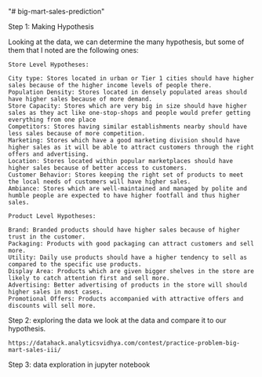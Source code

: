 "# big-mart-sales-prediction" 

Step 1: Making Hypothesis

Looking at the data, we can determine the many hypothesis, but some of them that I noted are the following ones:

	Store Level Hypotheses:

	City type: Stores located in urban or Tier 1 cities should have higher sales because of the higher income levels of people there.
	Population Density: Stores located in densely populated areas should have higher sales because of more demand.
	Store Capacity: Stores which are very big in size should have higher sales as they act like one-stop-shops and people would prefer getting everything from one place
	Competitors: Stores having similar establishments nearby should have less sales because of more competition.
	Marketing: Stores which have a good marketing division should have higher sales as it will be able to attract customers through the right offers and advertising.
	Location: Stores located within popular marketplaces should have higher sales because of better access to customers.
	Customer Behavior: Stores keeping the right set of products to meet the local needs of customers will have higher sales.
	Ambiance: Stores which are well-maintained and managed by polite and humble people are expected to have higher footfall and thus higher sales.

	Product Level Hypotheses:

	Brand: Branded products should have higher sales because of higher trust in the customer.
	Packaging: Products with good packaging can attract customers and sell more.
	Utility: Daily use products should have a higher tendency to sell as compared to the specific use products.
	Display Area: Products which are given bigger shelves in the store are likely to catch attention first and sell more.
	Advertising: Better advertising of products in the store will should higher sales in most cases.
	Promotional Offers: Products accompanied with attractive offers and discounts will sell more.

Step 2: exploring the data
	we look at the data and compare it to our hypothesis.
		
	https://datahack.analyticsvidhya.com/contest/practice-problem-big-mart-sales-iii/

Step 3: data exploration in jupyter notebook 
